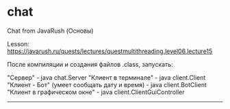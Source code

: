 # chat
Chat from JavaRush
(Основы)

Lesson: 
https://javarush.ru/quests/lectures/questmultithreading.level06.lecture15

После компиляции и создания файлов .class, запускать:

"Сервер" - java chat.Server
"Клиент в терминале" - java client.Client
"Клиент - Бот" (умеет сообщать дату и время) - java client.BotClient
"Клиент в графическом окне" - java client.ClientGuiController


-----
